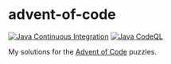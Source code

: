 # advent-of-code

[![Java Continuous Integration](https://github.com/ianrobrien/advent-of-code/actions/workflows/java_ci.yaml/badge.svg)](https://github.com/ianrobrien/advent-of-code/actions/workflows/java_ci.yaml)
[![Java CodeQL](https://github.com/ianrobrien/advent-of-code/actions/workflows/java_codeql.yml/badge.svg)](https://github.com/ianrobrien/advent-of-code/actions/workflows/java_codeql.yml)

My solutions for the [Advent of Code](https://adventofcode.com/) puzzles.
